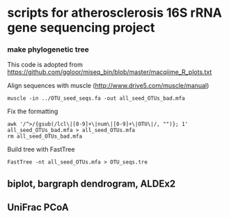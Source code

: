 # scripts for atherosclerosis 16S rRNA gene sequencing project

### make phylogenetic tree

This code is adopted from https://github.com/ggloor/miseq_bin/blob/master/macqiime_R_plots.txt

Align sequences with muscle (http://www.drive5.com/muscle/manual)

```
muscle -in ../OTU_seed_seqs.fa -out all_seed_OTUs_bad.mfa
```

Fix the formatting

``` 
awk '/^>/{gsub(/lcl\|[0-9]+\|num\|[0-9]+\|OTU\|/, "")}; 1' all_seed_OTUs_bad.mfa > all_seed_OTUs.mfa
rm all_seed_OTUs_bad.mfa
```

Build tree with FastTree

```
FastTree -nt all_seed_OTUs.mfa > OTU_seqs.tre
```

## biplot, bargraph dendrogram, ALDEx2

## UniFrac PCoA


